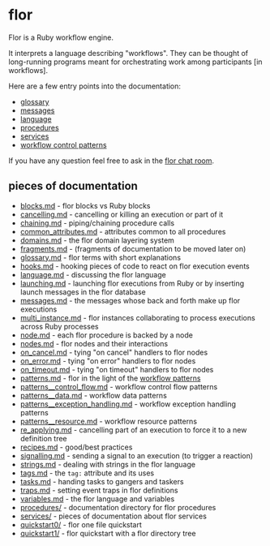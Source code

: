 
# flor

Flor is a Ruby workflow engine.

It interprets a language describing "workflows". They can be thought of long-running programs meant for orchestrating work among participants \[in workflows\].

Here are a few entry points into the documentation:

* [glossary](glossary.md)
* [messages](messages.md)
* [language](language.md)
* [procedures](procedures/)
* [services](services/)
* [workflow control patterns](patterns.md)

If you have any question feel free to ask in the [flor chat room](https://gitter.im/floraison/flor).


## pieces of documentation

* [blocks.md](blocks.md) - flor blocks vs Ruby blocks
* [cancelling.md](cancelling.md) - cancelling or killing an execution or part of it
* [chaining.md](chaining.md) - piping/chaining procedure calls
* [common_attributes.md](common_attributes.md) - attributes common to all procedures
* [domains.md](domains.md) - the flor domain layering system
* [fragments.md](fragments.md) - (fragments of documentation to be moved later on)
* [glossary.md](glossary.md) - flor terms with short explanations
* [hooks.md](hooks.md) - hooking pieces of code to react on flor execution events
* [language.md](language.md) - discussing the flor language
* [launching.md](launching.md) - launching flor executions from Ruby or by inserting launch messages in the flor database
* [messages.md](messages.md) - the messages whose back and forth make up flor executions
* [multi_instance.md](multi_instance.md) - flor instances collaborating to process executions across Ruby processes
* [node.md](node.md) - each flor procedure is backed by a node
* [nodes.md](nodes.md) - flor nodes and their interactions
* [on_cancel.md](on_cancel.md) - tying "on cancel" handlers to flor nodes
* [on_error.md](on_error.md) - tying "on error" handlers to flor nodes
* [on_timeout.md](on_timeout.md) - tying "on timeout" handlers to flor nodes
* [patterns.md](patterns.md) - flor in the light of the [workflow patterns](http://www.workflowpatterns.com)
* [patterns__control_flow.md](patterns__control_flow.md) - workflow control flow patterns
* [patterns__data.md](patterns__data.md) - workflow data patterns
* [patterns__exception_handling.md](patterns__exception_handling.md) - workflow exception handling patterns
* [patterns__resource.md](patterns__resource.md) - workflow resource patterns
* [re_applying.md](re_applying.md) - cancelling part of an execution to force it to a new definition tree
* [recipes.md](recipes.md) - good/best practices
* [signalling.md](signalling.md) - sending a signal to an execution (to trigger a reaction)
* [strings.md](strings.md) - dealing with strings in the flor language
* [tags.md](tags.md) - the `tag:` attribute and its uses
* [tasks.md](tasks.md) - handing tasks to gangers and taskers
* [traps.md](traps.md) - setting event traps in flor definitions
* [variables.md](variables.md) - the flor language and variables
* [procedures/](procedures) - documentation directory for flor procedures
* [services/](services) - pieces of documentation about flor services
* [quickstart0/](quickstart0) - flor one file quickstart
* [quickstart1/](quickstart1) - flor quickstart with a flor directory tree


